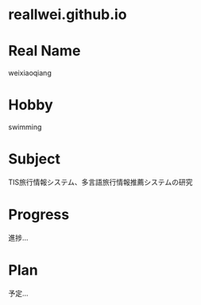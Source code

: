 # reallwei.github.io
# Real Name

weixiaoqiang

# Hobby

swimming

# Subject

TIS旅行情報システム、多言語旅行情報推薦システムの研究

# Progress

進捗...

# Plan

予定...
